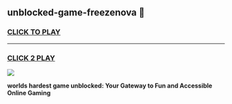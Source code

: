 
## unblocked-game-freezenova 👋
<h3>
<a href="https://premium.freeplayer.one?title=unblocked-game-freezenova&ref=14F">CLICK TO PLAY</a></h3>
<hr>

<h3>
<a href="https://premium.freeplayer.one?title=unblocked-game-freezenova&ref=14F">CLICK 2 PLAY</a>
  
</h3>

<a href="https://premium.freeplayer.one?title=unblocked-game-freezenova&ref=12F/"><img src="https://clearcache.store/games.png"></a>


**worlds hardest game unblocked: Your Gateway to Fun and Accessible Online Gaming**
